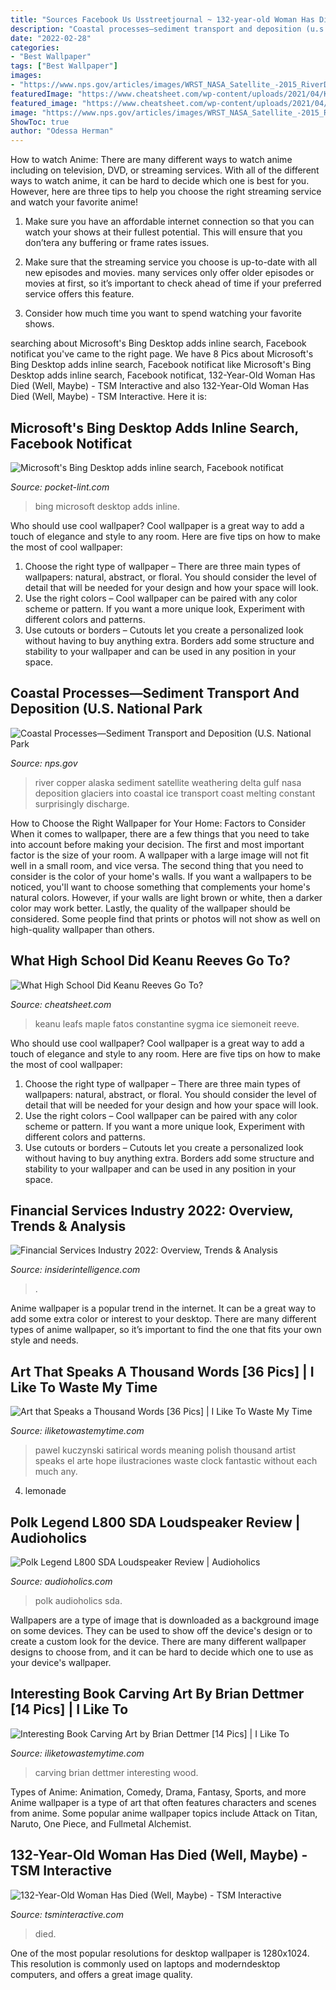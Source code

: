 ```yaml
---
title: "Sources Facebook Us Usstreetjournal ~ 132-year-old Woman Has Died (well, Maybe)"
description: "Coastal processes—sediment transport and deposition (u.s. national park"
date: "2022-02-28"
categories:
- "Best Wallpaper"
tags: ["Best Wallpaper"]
images:
- "https://www.nps.gov/articles/images/WRST_NASA_Satellite_-2015_RiverDelta.jpg"
featuredImage: "https://www.cheatsheet.com/wp-content/uploads/2021/04/Keanu-Reeves-playing-hockey.jpg"
featured_image: "https://www.cheatsheet.com/wp-content/uploads/2021/04/Keanu-Reeves-playing-hockey.jpg"
image: "https://www.nps.gov/articles/images/WRST_NASA_Satellite_-2015_RiverDelta.jpg"
ShowToc: true
author: "Odessa Herman"
---
```



How to watch Anime: There are many different ways to watch anime including on television, DVD, or streaming services.
With all of the different ways to watch anime, it can be hard to decide which one is best for you. However, here are three tips to help you choose the right streaming service and watch your favorite anime!
1. Make sure you have an affordable internet connection so that you can watch your shows at their fullest potential. This will ensure that you don’tera any buffering or frame rates issues.

2. Make sure that the streaming service you choose is up-to-date with all new episodes and movies. many services only offer older episodes or movies at first, so it’s important to check ahead of time if your preferred service offers this feature.

3. Consider how much time you want to spend watching your favorite shows.

	

		
searching about Microsoft&#039;s Bing Desktop adds inline search, Facebook notificat you've came to the right page. We have 8 Pics about Microsoft&#039;s Bing Desktop adds inline search, Facebook notificat like Microsoft&#039;s Bing Desktop adds inline search, Facebook notificat, 132-Year-Old Woman Has Died (Well, Maybe) - TSM Interactive and also 132-Year-Old Woman Has Died (Well, Maybe) - TSM Interactive. Here it is:
		
    
## Microsoft&#039;s Bing Desktop Adds Inline Search, Facebook Notificat

<img loading=lazy src="https://cdn.pocket-lint.com/r/s/1200x630/assets/images/121579-apps-news-microsoft-s-bing-desktop-adds-inline-search-facebook-notifications-and-more-image1-1LW8nAXCRk.png" onerror="this.onerror=null;this.src='https://tse3.mm.bing.net/th?id=OIP.u2NGhRt4BLAQUCRpav905AHaEv&amp;pid=15.1';" alt="Microsoft&#039;s Bing Desktop adds inline search, Facebook notificat">

_Source: pocket-lint.com_

>bing microsoft desktop adds inline. 

	

Who should use cool wallpaper?
Cool wallpaper is a great way to add a touch of elegance and style to any room. Here are five tips on how to make the most of cool wallpaper: 
1) Choose the right type of wallpaper – There are three main types of wallpapers: natural, abstract, or floral. You should consider the level of detail that will be needed for your design and how your space will look. 
2) Use the right colors – Cool wallpaper can be paired with any color scheme or pattern. If you want a more unique look, Experiment with different colors and patterns. 
3) Use cutouts or borders – Cutouts let you create a personalized look without having to buy anything extra. Borders add some structure and stability to your wallpaper and can be used in any position in your space.

    
## Coastal Processes—Sediment Transport And Deposition (U.S. National Park

<img loading=lazy src="https://www.nps.gov/articles/images/WRST_NASA_Satellite_-2015_RiverDelta.jpg" onerror="this.onerror=null;this.src='https://tse1.mm.bing.net/th?id=OIP.0Psf_0pdpo8igDiBWVJpKgHaE7&amp;pid=15.1';" alt="Coastal Processes—Sediment Transport and Deposition (U.S. National Park">

_Source: nps.gov_

>river copper alaska sediment satellite weathering delta gulf nasa deposition glaciers into coastal ice transport coast melting constant surprisingly discharge. 

	

How to Choose the Right Wallpaper for Your Home: Factors to Consider
When it comes to wallpaper, there are a few things that you need to take into account before making your decision. The first and most important factor is the size of your room. A wallpaper with a large image will not fit well in a small room, and vice versa. 
The second thing that you need to consider is the color of your home's walls. If you want a wallpapers to be noticed, you'll want to choose something that complements your home's natural colors. However, if your walls are light brown or white, then a darker color may work better. 
Lastly, the quality of the wallpaper should be considered. Some people find that prints or photos will not show as well on high-quality wallpaper than others.

    
## What High School Did Keanu Reeves Go To?

<img loading=lazy src="https://www.cheatsheet.com/wp-content/uploads/2021/04/Keanu-Reeves-playing-hockey.jpg" onerror="this.onerror=null;this.src='https://tse4.mm.bing.net/th?id=OIP.VxJJ3ZtZWSJoUZirEuze1QHaLH&amp;pid=15.1';" alt="What High School Did Keanu Reeves Go To?">

_Source: cheatsheet.com_

>keanu leafs maple fatos constantine sygma ice siemoneit reeve. 

	

Who should use cool wallpaper?
Cool wallpaper is a great way to add a touch of elegance and style to any room. Here are five tips on how to make the most of cool wallpaper: 
1) Choose the right type of wallpaper – There are three main types of wallpapers: natural, abstract, or floral. You should consider the level of detail that will be needed for your design and how your space will look. 
2) Use the right colors – Cool wallpaper can be paired with any color scheme or pattern. If you want a more unique look, Experiment with different colors and patterns. 
3) Use cutouts or borders – Cutouts let you create a personalized look without having to buy anything extra. Borders add some structure and stability to your wallpaper and can be used in any position in your space.

    
## Financial Services Industry 2022: Overview, Trends &amp; Analysis

<img loading=lazy src="https://publicsite-wordpress-storage.insiderintelligence.com/wp-content/uploads/2021/07/27154456/Stock-Market-scaled.jpeg" onerror="this.onerror=null;this.src='https://tse2.mm.bing.net/th?id=OIP.TrbSYr1mdOOHj1tXLRwxpwHaE8&amp;pid=15.1';" alt="Financial Services Industry 2022: Overview, Trends &amp; Analysis">

_Source: insiderintelligence.com_

>. 

	

Anime wallpaper is a popular trend in the internet. It can be a great way to add some extra color or interest to your desktop. There are many different types of anime wallpaper, so it’s important to find the one that fits your own style and needs.

    
## Art That Speaks A Thousand Words [36 Pics] | I Like To Waste My Time

<img loading=lazy src="http://iliketowastemytime.com/sites/default/files/imagecache/blog_image/pawel-kuczynski-hope.jpg" onerror="this.onerror=null;this.src='https://tse2.mm.bing.net/th?id=OIP.lbgtlm0nwmJgvFUAqaUi4QHaKw&amp;pid=15.1';" alt="Art that Speaks a Thousand Words [36 Pics] | I Like To Waste My Time">

_Source: iliketowastemytime.com_

>pawel kuczynski satirical words meaning polish thousand artist speaks el arte hope ilustraciones waste clock fantastic without each much any. 

	

4. lemonade 

    
## Polk Legend L800 SDA Loudspeaker Review | Audioholics

<img loading=lazy src="https://www.audioholics.com/tower-speaker-reviews/polk-legend-l800/image" onerror="this.onerror=null;this.src='https://tse4.mm.bing.net/th?id=OIP.EEWPrt91Mr3rNy6RUkKvHQHaEK&amp;pid=15.1';" alt="Polk Legend L800 SDA Loudspeaker Review | Audioholics">

_Source: audioholics.com_

>polk audioholics sda. 

	

Wallpapers are a type of image that is downloaded as a background image on some devices. They can be used to show off the device's design or to create a custom look for the device. There are many different wallpaper designs to choose from, and it can be hard to decide which one to use as your device's wallpaper.

    
## Interesting Book Carving Art By Brian Dettmer [14 Pics] | I Like To

<img loading=lazy src="https://www.iliketowastemytime.com/sites/default/files/interesting-book-carving-art-brian-dettmer11.jpg" onerror="this.onerror=null;this.src='https://tse4.mm.bing.net/th?id=OIP.aTRgN_Faoypsa0uPNlsFGQHaLI&amp;pid=15.1';" alt="Interesting Book Carving Art by Brian Dettmer [14 Pics] | I Like To">

_Source: iliketowastemytime.com_

>carving brian dettmer interesting wood. 

	

Types of Anime: Animation, Comedy, Drama, Fantasy, Sports, and more
Anime wallpaper is a type of art that often features characters and scenes from anime. Some popular anime wallpaper topics include Attack on Titan, Naruto, One Piece, and Fullmetal Alchemist.

    
## 132-Year-Old Woman Has Died (Well, Maybe) - TSM Interactive

<img loading=lazy src="https://townsquare.media/site/241/files/2012/10/AFP-Getty-Images.jpg?w=1200&amp;h=0&amp;zc=1&amp;s=0&amp;a=t&amp;q=89" onerror="this.onerror=null;this.src='https://tse2.mm.bing.net/th?id=OIP.mjZfDD2cRYTRRjs37xhe8gHaE7&amp;pid=15.1';" alt="132-Year-Old Woman Has Died (Well, Maybe) - TSM Interactive">

_Source: tsminteractive.com_

>died. 

	

One of the most popular resolutions for desktop wallpaper is 1280x1024. This resolution is commonly used on laptops and moderndesktop computers, and offers a great image quality.

